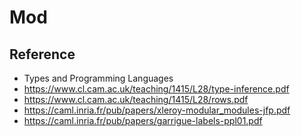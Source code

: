 # Mod


<!-- 
## TODO
* Better support for comments
* Fix `type 'a tt = 'a M.t`
* Figure out why `let f g = (g ~x:1 ~y:2, g ~y:1 ~x:2)` is disallowed 
* 
-->
## Reference

* Types and Programming Languages
* https://www.cl.cam.ac.uk/teaching/1415/L28/type-inference.pdf
* https://www.cl.cam.ac.uk/teaching/1415/L28/rows.pdf
* https://caml.inria.fr/pub/papers/xleroy-modular_modules-jfp.pdf
* https://caml.inria.fr/pub/papers/garrigue-labels-ppl01.pdf